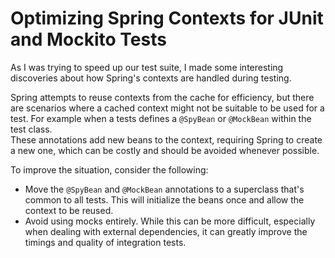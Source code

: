 # Optimizing Spring Contexts for JUnit and Mockito Tests

As I was trying to speed up our test suite, I made some interesting discoveries about how Spring's contexts are handled during testing.

Spring attempts to reuse contexts from the cache for efficiency, but there are scenarios where a cached context might not be suitable to be used for a test. For example when a tests defines a `@SpyBean` or `@MockBean` within the test class.  
These annotations add new beans to the context, requiring Spring to create a new one, which can be costly and should be avoided whenever possible.

To improve the situation, consider the following:
- Move the `@SpyBean` and `@MockBean` annotations to a superclass that's common to all tests. This will initialize the beans once and allow the context to be reused.
- Avoid using mocks entirely. While this can be more difficult, especially when dealing with external dependencies, it can greatly improve the timings and quality of integration tests.